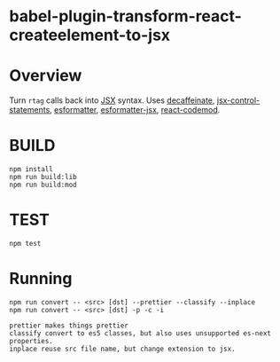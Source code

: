 # babel-plugin-transform-react-createelement-to-jsx

# Overview

Turn `rtag` calls back into [JSX] syntax.  Uses [decaffeinate], [jsx-control-statements], [esformatter], [esformatter-jsx], [react-codemod].

# BUILD

```
npm install
npm run build:lib
npm run build:mod
```

# TEST

```
npm test
```

# Running

```
npm run convert -- <src> [dst] --prettier --classify --inplace
npm run convert -- <src> [dst] -p -c -i

prettier makes things prettier
classify convert to es5 classes, but also uses unsupported es-next properties.
inplace reuse src file name, but change extension to jsx.
```

[JSX]: https://facebook.github.io/react/docs/jsx-in-depth.html
[decaffeinate]: https://github.com/eventualbuddha/decaffeinate
[jsx-control-statements]: https://github.com/AlexGilleran/jsx-control-statements
[esformatter]: https://github.com/millermedeiros/esformatter
[esformatter-jsx]: https://github.com/royriojas/esformatter-jsx
[prettier]: https://github.com/prettier/prettier
[react-codemod]: https://github.com/reactjs/react-codemod

